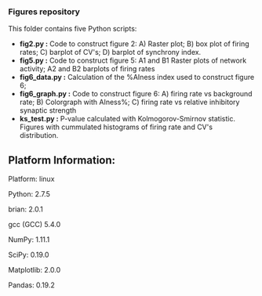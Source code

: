 ### Figures repository

This folder contains five Python scripts:
  *  **fig2.py        :** Code to construct figure 2: A) Raster plot; B) box plot of firing rates;
                          C) barplot of CV's; D) barplot of synchrony index.  
  *  **fig5.py        :** Code to construct figure 5: A1 and B1 Raster plots of network activity;
		          A2 and B2 barplots of firing rates
  *  **fig6_data.py        :** Calculation of the %AIness index used to construct figure 6; 
  *  **fig6_graph.py        :** Code to construct figure 6: A) firing rate vs background rate; B) 				        Colorgraph  with AIness%; C) firing rate vs relative inhibitory 				synaptic strength
  *  **ks_test.py        :** P-value calculated with Kolmogorov-Smirnov statistic.
			     Figures with cummulated histograms of firing rate and CV's  
                             distribution.

Platform Information:
---------------------

Platform: linux

Python: 2.7.5

brian: 2.0.1

gcc (GCC) 5.4.0

NumPy: 1.11.1

SciPy: 0.19.0

Matplotlib: 2.0.0

Pandas:  0.19.2
